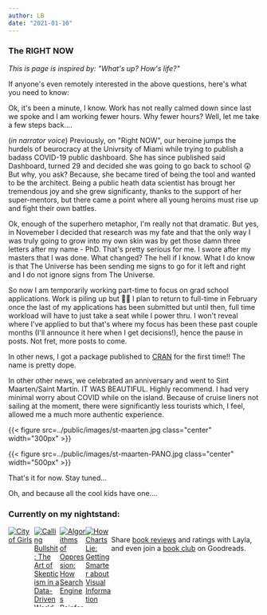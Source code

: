 ```yaml
---
author: LB
date: "2021-01-10"
---
```


### The RIGHT NOW

*This is page is inspired by: "What's up? How's life?"*

If anyone's even remotely interested in the above questions, here's what you need to know:

Ok, it's been a minute, I know. Work has not really calmed down since last we spoke and I am working fewer hours. Why fewer hours? Well, let me take a few steps back....

(*in narrator voice*) Previously, on "Right NOW", our heroine jumps the  hurdels of beurocracy at the Univrsity of Miami while trying to publish a badass COVID-19 public dashboard. She has since published said Dashboard, turned 29 and decided she was going to go back to school 😲 But why, you ask? Because, she became tired of being the tool and wanted to be the architect. Being a public heath data scientist has brougt her tremendous joy and she grew significanty, thanks to the support of her super-mentors, but there came a point where all young heroins must rise up and fight their own battles.

Ok, enough of the superhero metaphor, I'm really not that dramatic. But yes, in Novemeber I decided that research was my fate and that the only way I was truly going to grow into my own skin was by get those damn three letters after my name - PhD. That's pretty serious for me. I swore after my masters that I was done. What changed? The hell if I know. What I do know is that The Universe has been sending me signs to go for it left and right and I do not ignore signs from The Universe. 

So now I am temporarily working part-time to focus on grad school applications. Work is piling up but 🤷‍♀️ I plan to return to full-time in February once the last of my applications has been submitted but until then, full time workload will have to just take a seat while I power thru. I won't reveal where I've applied to but that's where my focus has been these past couple months (I'll announce it here when I get decisions!), hence the pause in posts. Not fret, more posts to come.

In other news, I got a package published to [CRAN](https://ctn-0094.github.io/DOPE/) for the first time!! The name is pretty dope.

In other other news, we celebrated an anniversary and went to Sint Maarten/Saint Martin. IT WAS BEAUTIFUL. Highly recommend. I had very minimal worry about COVID while on the island. Because of cruise liners not sailing at the moment, there were significantly less tourists which, I feel, allowed me a much more authentic experience. 

{{< figure src=../public/images/st-maarten.jpg class="center" width="300px" >}} 

{{< figure src=../public/images/st-maarten-PANO.jpg class="center" width="500px" >}} 

That's it for now. Stay tuned...

Oh, and because all the cool kids have one....

<style type="text/css" media="screen">
    .gr_grid_container {
        width: 500px;
        display: flex;
        /* customize grid container div here. eg: width: 500px; */
    }
    
    .gr_grid_book_container {
        /* customize book cover container div here */
        float: left;
        width: 98px;
        height: 160px;
        padding: 0px 0px;
        overflow: hidden;
    }
</style>
<div id="gr_grid_widget_1600127326">
    <!-- Show static html as a placeholder in case js is not enabled - javascript include will override this if things work -->
    <h3>
        <a style="text-decoration: none;" rel="nofollow" href="https://www.goodreads.com/review/list/121450152-layla?shelf=currently-reading&utm_medium=api&utm_source=grid_widget">Currently on my nightstand:</a>
    </h3>
    <div class="gr_grid_container">
        <div class="gr_grid_book_container">
            <a title="City of Girls" rel="nofollow" href="https://www.goodreads.com/book/show/51918871-city-of-girls"><img alt="City of Girls" border="0" src="https://i.gr-assets.com/images/S/compressed.photo.goodreads.com/books/1583203648l/51918871._SX98_.jpg" /></a>
        </div>
        <div class="gr_grid_book_container">
            <a title="Calling Bullshit: The Art of Skepticism in a Data-Driven World" rel="nofollow" href="https://www.goodreads.com/book/show/48889983-calling-bullshit"><img alt="Calling Bullshit: The Art of Skepticism in a Data-Driven World" border="0" src="https://i.gr-assets.com/images/S/compressed.photo.goodreads.com/books/1592246867l/48889983._SX98_.jpg" /></a>
        </div>
        <div class="gr_grid_book_container">
            <a title="Algorithms of Oppression: How Search Engines Reinforce Racism" rel="nofollow" href="https://www.goodreads.com/book/show/34762552-algorithms-of-oppression"><img alt="Algorithms of Oppression: How Search Engines Reinforce Racism" border="0" src="https://i.gr-assets.com/images/S/compressed.photo.goodreads.com/books/1492944248l/34762552._SX98_.jpg" /></a>
        </div>
        <div class="gr_grid_book_container">
            <a title="How Charts Lie: Getting Smarter about Visual Information" rel="nofollow" href="https://www.goodreads.com/book/show/43726576-how-charts-lie"><img alt="How Charts Lie: Getting Smarter about Visual Information" border="0" src="https://i.gr-assets.com/images/S/compressed.photo.goodreads.com/books/1563764604l/43726576._SX98_.jpg" /></a>
        </div>
        <noscript><br/>Share <a rel="nofollow" href="/">book reviews</a> and ratings with Layla, and even join a <a rel="nofollow" href="/group">book club</a> on Goodreads.</noscript>
    </div>

</div>
<script src="https://www.goodreads.com/review/grid_widget/121450152.Currently%20on%20my%20nightstand:?cover_size=medium&hide_link=true&hide_title=&num_books=20&order=a&shelf=currently-reading&sort=date_added&widget_id=1600127326" type="text/javascript"
    charset="utf-8">
</script>
